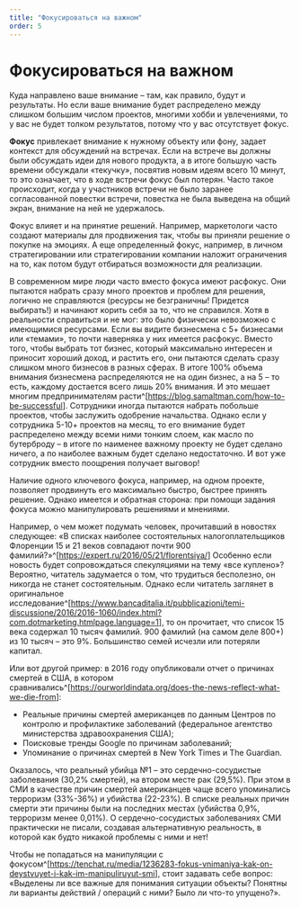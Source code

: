 ```yaml
---
title: "Фокусироваться на важном"
order: 5
---
```


# Фокусироваться на важном

Куда направлено ваше внимание – там, как правило, будут и результаты. Но если ваше внимание будет распределено между слишком большим числом проектов, многими хобби и увлечениями, то у вас не будет толком результатов, потому что у вас отсутствует фокус.

**Фокус** привлекает внимание к нужному объекту или фону, задает контекст для обсуждений на встречах. Если на встрече вы должны были обсуждать идеи для нового продукта, а в итоге большую часть времени обсуждали «текучку», посвятив новым идеям всего 10 минут, то это означает, что в ходе встречи фокус был потерян. Часто такое происходит, когда у участников встречи не было заранее согласованной повестки встречи, повестка не была выведена на общий экран, внимание на ней не удержалось.

Фокус влияет и на принятие решений. Например, маркетологи часто создают материалы для продвижения так, чтобы вы приняли решение о покупке на эмоциях. А еще определенный фокус, например, в личном стратегировании или стратегировании компании наложит ограничения на то, как потом будут отбираться возможности для реализации.

В современном мире люди часто вместо фокуса имеют расфокус. Они пытаются набрать сразу много проектов и проблем для решения, логично не справляются (ресурсы не безграничны! Придется выбирать!) и начинают корить себя за то, что не справился. Хотя в реальности справиться и не мог: это было физически невозможно с имеющимися ресурсами. Если вы видите бизнесмена с 5+ бизнесами или «темами», то почти наверняка у них имеется расфокус. Вместо того, чтобы выбрать тот бизнес, который максимально интересен и приносит хороший доход, и растить его, они пытаются сделать сразу слишком много бизнесов в разных сферах. В итоге 100% объема внимания бизнесмена распределяются не на один бизнес, а на 5 – то есть, каждому достается всего лишь 20% внимания. И это мешает многим предпринимателям расти^[<https://blog.samaltman.com/how-to-be-successful>]. Сотрудники иногда пытаются набрать побольше проектов, чтобы заслужить одобрение начальства. Однако если у сотрудника 5-10+ проектов на месяц, то его внимание будет распределено между всеми ними тонким слоем, как масло по бутерброду – в итоге по наименее важному проекту не будет сделано ничего, а по наиболее важным будет сделано недостаточно. И вот уже сотрудник вместо поощрения получает выговор!

Наличие одного ключевого фокуса, например, на одном проекте, позволяет продвинуть его максимально быстро, быстрее принять решение. Однако имеется и обратная сторона: при помощи задания фокуса можно манипулировать решениями и мнениями.

Например, о чем может подумать человек, прочитавший в новостях следующее: «В списках наиболее состоятельных налогоплательщиков Флоренции 15 и 21 веков совпадают почти 900 фамилий?»^[<https://expert.ru/2016/05/21/florentsiya/>] Особенно если новость будет сопровождаться спекуляциями на тему «все куплено»? Вероятно, читатель задумается о том, что трудиться бесполезно, он никогда не станет состоятельным. Однако если читатель заглянет в оригинальное исследование^[<https://www.bancaditalia.it/pubblicazioni/temi-discussione/2016/2016-1060/index.html?com.dotmarketing.htmlpage.language=1>], то он прочитает, что список 15 века содержал 10 тысяч фамилий. 900 фамилий (на самом деле 800+) из 10 тысяч – это 9%. Большинство семей исчезли или потеряли капитал.

Или вот другой пример: в 2016 году опубликовали отчет о причинах смертей в США, в котором сравнивались^[<https://ourworldindata.org/does-the-news-reflect-what-we-die-from>]:

* Реальные причины смертей американцев по данным Центров по контролю и профилактике заболеваний (федеральное агентство министерства здравоохранения США);
* Поисковые тренды Google по причинам заболеваний;
* Упоминание о причинах смертей в New York Times и The Guardian.

Оказалось, что реальный убийца №1 – это сердечно-сосудистые заболевания (30,2% смертей), на втором месте рак (29,5%). При этом в СМИ в качестве причин смертей американцев чаще всего упоминались терроризм (33%-36%) и убийства (22-23%). В списке реальных причин смерти эти причины были на последних местах (убийства 0,9%, терроризм менее 0,01%). О сердечно-сосудистых заболеваниях СМИ практически не писали, создавая альтернативную реальность, в которой как будто никакой проблемы с ними и нет!

Чтобы не попадаться на манипуляции с фокусом^[<https://tenchat.ru/media/1236283-fokus-vnimaniya-kak-on-deystvuyet-i-kak-im-manipuliruyut-smi>], стоит задавать себе вопрос: «Выделены ли все важные для понимания ситуации объекты? Понятны ли варианты действий / операций с ними? Было ли что-то упущено?».